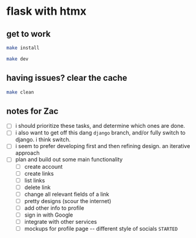 # flask with htmx

## get to work

```bash
make install
```

```bash
make dev
```

## having issues? clear the cache

```bash
make clean
```

## notes for Zac

- [ ] i should prioritize these tasks, and determine which ones are done.
- [ ] i also want to get off this dang `django` branch, and/or fully switch to django. i think switch.
- [ ] i seem to prefer developing first and then refining design. an iterative approach
- [ ] plan and build out some main functionality
  - [ ] create account
  - [ ] create links
  - [ ] list links
  - [ ] delete link
  - [ ] change all relevant fields of a link
  - [ ] pretty designs (scour the internet)
  - [ ] add other info to profile
  - [ ] sign in with Google
  - [ ] integrate with other services
  - [ ] mockups for profile page -- different style of socials `STARTED`
